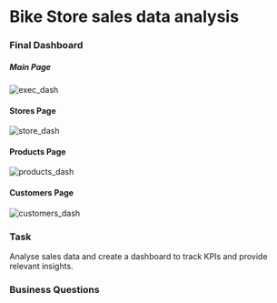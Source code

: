 # Bike Store sales data analysis
### Final Dashboard
##### Main Page
![exec_dash](https://github.com/emTgi/Project_Bike_Store/assets/114177110/cecae3e1-6b00-47b8-af41-e41dc20a1740)
#### Stores Page
![store_dash](https://github.com/emTgi/Project_Bike_Store/assets/114177110/527ad44f-55ce-4a3f-aef4-b00c5fcb5137)
#### Products Page
![products_dash](https://github.com/emTgi/Project_Bike_Store/assets/114177110/92a2b407-1996-4e3f-a73b-863afcce9b27)
#### Customers Page
![customers_dash](https://github.com/emTgi/Project_Bike_Store/assets/114177110/20acc379-711e-479e-b08a-49e184e971d1)
### Task
Analyse sales data and create a dashboard to track KPIs and provide relevant insights.

### Business Questions
